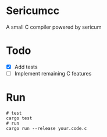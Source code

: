# Sericumcc

A small C compiler powered by sericum

# Todo

- [x] Add tests 
- [ ] Implement remaining C features

# Run

```
# test
cargo test
# run 
cargo run --release your.code.c
```
